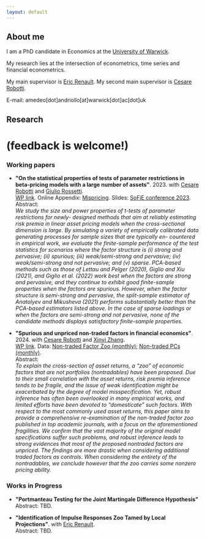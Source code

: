```yaml
---
layout: default
---
```


## About me

I am a PhD candidate in Economics at the [University of Warwick](https://warwick.ac.uk/fac/soc/economics/).

My research lies at the intersection of econometrics, time series and financial econometrics.

My main supervisor is [Eric Renault](https://warwick.ac.uk/fac/soc/economics/staff/emrrenault/#). My second main supervisor is [Cesare Robotti](https://www.cesarerobotti.com).

E-mail: amedeo[dot]andriollo[at]warwick[dot]ac[dot]uk

## Research

# **(feedback is welcome!)**

### Working papers

- **"On the statistical properties of tests of parameter restrictions in beta-pricing models with a large number of assets"**. 2023. with [Cesare Robotti](https://www.cesarerobotti.com) and [Giulio Rossetti](https://giuliorossetti94.github.io). \
[WP link](https://www.dropbox.com/s/e84bnxvhqwgubom/Rossetti_Andriollo_Robotti-2.pdf?dl=0).
 Online Appendix: [Mispricing](https://www.dropbox.com/s/6uhz62iu0fahm11/output_misspricing.pdf?dl=0). Slides: [SoFiE conference 2023](https://www.dropbox.com/s/as0rnxq13xefbkq/sofie.pdf?dl=0).\
Abstract: \
*We study the size and power properties of t-tests of parameter restrictions for newly- designed methods that aim at reliably estimating risk premia in linear asset pricing models when the cross-sectional dimension is large. By simulating a variety of empirically calibrated data generating processes for sample sizes that are typically en- countered in empirical work, we evaluate the finite-sample performance of the test statistics for scenarios where the factor structure is (i) strong and pervasive; (ii) spurious; (iii) weak/semi-strong and pervasive; (iv) weak/semi-strong and not pervasive; and (v) sparse. PCA-based methods such as those of Lettau and Pelger (2020), Giglio and Xiu (2021), and Giglio et al. (2022) work best when the factors are strong and pervasive, and they continue to exhibit good finite-sample properties when the factors are spurious. However, when the factor structure is semi-strong and pervasive, the split-sample estimator of Anatolyev and Mikusheva (2021) performs substantially better than the PCA-based estimators listed above. In the case of sparse loadings or when the factors are semi-strong and not pervasive, none of the candidate methods displays satisfactory finite-sample properties.*

- **"Spurious and unpriced non-traded factors in financial economics"**. 2024. with [Cesare Robotti](https://www.cesarerobotti.com) and [Xinyi Zhang](https://warwick.ac.uk/fac/soc/wbs/subjects/finance/faculty1/phd_students/xinyi-zhang/). \
[WP link](https://www.dropbox.com/scl/fi/jrujq9yn0h6m31rocqiyo/ARZ.pdf?rlkey=7qeobh117o2g2hvq7dnlpndyx&dl=0).
 Data: [Non-traded Factor Zoo (monthly)](https://www.dropbox.com/scl/fi/r232uhq32qsfadvj61xut/all_nontraded.xlsx?rlkey=hi2y880eehtozz6d1ugnewcx0&dl=0); [Non-traded PCs (monthly)](https://www.dropbox.com/scl/fi/m79gjt08dcryfdxjzr6ke/data1eqGX.xls?rlkey=ylu43t0tva62lf4t7r4vidfh7&dl=0). \
Abstract: \
*To explain the cross-section of asset returns, a “zoo” of economic factors that are not portfolios (nontradables) have been proposed. Due to their small correlation with the asset returns, risk premia inference tends to be fragile, and the issue of weak identification might be exacerbated by the degree of model misspecification. Yet, robust inference has often been overlooked in many empirical works, and limited efforts have been devoted to “domesticate” such factors. With respect to the most commonly used asset returns, this paper aims to provide a comprehensive re-examination of the non-traded factor zoo published in top academic journals, with a focus on the aforementioned fragilities. We confirm that the vast majority of the original model specifications suffer such problems, and robust inference leads to strong evidences that most of the proposed nontraded factors are unpriced. The findings are more drastic when considering additional traded factors as controls. When considering the entirety of the nontradables, we conclude however that the zoo carries some nonzero pricing ability.*

### Works in Progress

- **"Portmanteau Testing for the Joint Martingale Difference Hypothesis"** \
  Abstract: TBD.

- **"Identification of Impulse Responses Zoo Tamed by Local Projections"**. with [Eric Renault](https://warwick.ac.uk/fac/soc/economics/staff/emrrenault/#).\
  Abstract: TBD.

